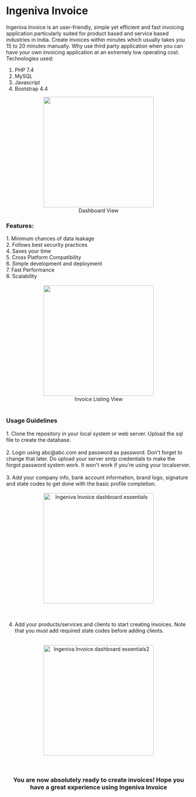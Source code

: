 # Ingeniva Invoice
Ingeniva Invoice is an user-friendly, simple yet efficient and fast invoicing application particularly suited for product based and service based industries in India. Create invoices within minutes which usually takes you 15 to 20 minutes manually. Why use third party application when you can have your own invoicing application at an extremely low operating cost. Technologies used:
  1. PHP 7.4
  2. MySQL
  3. Javascript
  4. Bootstrap 4.4

<div align="center"><img src="https://ingeniva.co.in/assets/img/invoice/pic2.png" height="300px"></div>
<div align="center">Dashboard View</div>

<h3>Features:</h3>
  1. Minimum chances of data leakage<br>
  2. Follows best security practices<br>
  4. Saves your time<br>
  5. Cross Platform Compatibility<br>
  6. Simple development and deployment<br>
  7. Fast Performance<br>
  8. Scalability<br><br>
  
<div align="center"><img src="https://ingeniva.co.in/assets/img/invoice/pic1.png" height="300px"></div>
<div align="center">Invoice Listing View</div>

<!--<div align="center"><img src="https://ingeniva.co.in/assets/img/invoice/0001.jpg" height="300px"></div>
<div align="center">Invoice Template</div>-->
<br>
<h3>Usage Guidelines</h3>
1. Clone the repository in your local system or web server. Upload the sql file to create the database.<br><br>
2. Login using abc@abc.com and password as password. Don't forget to change that later. Do upload your server smtp credentials to make the forgot password system    work. It won't work if you're using your localserver.<br><br>
3. Add your company info, bank account information, brand logo, signature and state codes to get done with the basic profile completion.<br><br>

<div align="center"><img src="https://user-images.githubusercontent.com/76894046/117561113-798e4900-b0b1-11eb-8531-366244356599.jpg" height="300px" alt="Ingeniva  Invoice dashboard essentials"></div><br><br>

4. Add your products/services and clients to start creating invoices. Note that you must add required state codes before adding clients.
<br><br>
<div align="center"><img src="https://user-images.githubusercontent.com/76894046/117561289-2cab7200-b0b3-11eb-8adc-27165e5d63dc.jpg" height="300px" alt="Ingeniva  Invoice dashboard essentials2"></div><br><br>

<h3 align="center">You are now absolutely ready to create invoices! Hope you have a great experience using Ingeniva Invoice</h3>
